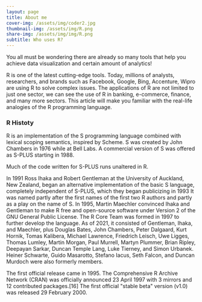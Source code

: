 ```yaml
---
layout: page
title: About me
cover-img: /assets/img/coder2.jpg
thumbnail-img: /assets/img/R.png
share-img: /assets/img/img/R.png
subtitle: Who uses R?
---
```


You all must be wondering there are already so many tools that help you achieve data visualization and certain amount of analytics!

R is one of the latest cutting-edge tools. Today, millions of analysts, researchers, and brands such as Facebook, Google, Bing, Accenture, Wipro are using R to solve complex issues. The applications of R are not limited to just one sector, we can see the use of R in banking, e-commerce, finance, and many more sectors. This article will make you familiar with the real-life analogies of the R programming language.

### R Histoty 

R is an implementation of the S programming language combined with lexical scoping semantics, inspired by Scheme. S was created by John Chambers in 1976 while at Bell Labs. A commercial version of S was offered as S-PLUS starting in 1988.

Much of the code written for S-PLUS runs unaltered in R.

In 1991 Ross Ihaka and Robert Gentleman at the University of Auckland, New Zealand, began an alternative implementation of the basic S language, completely independent of S-PLUS, which they began publicizing in 1993 It was named partly after the first names of the first two R authors and partly as a play on the name of S. In 1995, Martin Maechler convinced Ihaka and Gentleman to make R free and open-source software under Version 2 of the GNU General Public License. The R Core Team was formed in 1997 to further develop the language. As of 2021, it consisted of Gentleman, Ihaka, and Maechler, plus Douglas Bates, John Chambers, Peter Dalgaard, Kurt Hornik, Tomas Kalibera, Michael Lawrence, Friedrich Leisch, Uwe Ligges, Thomas Lumley, Martin Morgan, Paul Murrell, Martyn Plummer, Brian Ripley, Deepayan Sarkar, Duncan Temple Lang, Luke Tierney, and Simon Urbanek. Heiner Schwarte, Guido Masarotto, Stefano Iacus, Seth Falcon, and Duncan Murdoch were also formerly members.

The first official release came in 1995. The Comprehensive R Archive Network (CRAN) was officially announced 23 April 1997 with 3 mirrors and 12 contributed packages.[16] The first official "stable beta" version (v1.0) was released 29 February 2000.
